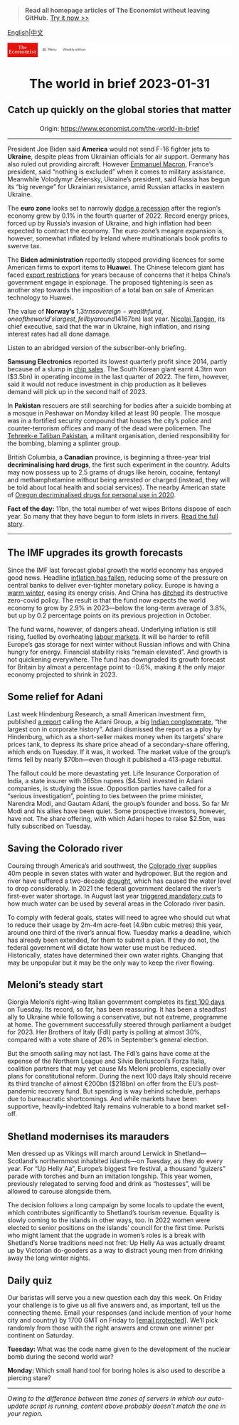 > **Read all homepage articles of The Economist without leaving GitHub.** [Try it now >>](https://arielherself.github.io/te)

[English](https://github.com/arielherself/espresso/blob/main/README.md)|[中文](https://github-com.translate.goog/arielherself/espresso/blob/main/README.md?_x_tr_sl=en&_x_tr_tl=zh-CN&_x_tr_hl=zh-CN&_x_tr_pto=wapp)



![The Economist](menubar.png)

# <p align="center">The world in brief 2023-01-31</p>

## <p align="center">Catch up quickly on the global stories that matter</p>

<p align="center">Origin: <a href="https://www.economist.com/the-world-in-brief">https://www.economist.com/the-world-in-brief</a><hr>

President Joe Biden said <strong>America</strong> would not send F-16 fighter jets to <strong>Ukraine</strong>, despite pleas from Ukrainian officials for air support. Germany has also ruled out providing aircraft. However [Emmanuel Macron](https://www.economist.com/the-economist-explains/2023/01/27/what-exactly-is-emmanuel-macrons-policy-on-ukraine), France’s president, said “nothing is excluded” when it comes to military assistance. Meanwhile Volodymyr Zelensky, Ukraine’s president, said Russia has begun its “big revenge” for Ukrainian resistance, amid Russian attacks in eastern Ukraine.

The <strong>euro zone </strong>looks set to narrowly [dodge a recession](https://www.economist.com/finance-and-economics/2023/01/24/how-the-world-economy-could-avoid-recession) after the region’s economy grew by 0.1% in the fourth quarter of 2022. Record energy prices, forced up by Russia’s invasion of Ukraine, and high inflation had been expected to contract the economy. The euro-zone’s meagre expansion is, however, somewhat inflated by Ireland where multinationals book profits to swerve tax.

The <strong>Biden administration</strong> reportedly stopped providing licences for some American firms to export items to <strong>Huawei</strong>. The Chinese telecom giant has faced [export restrictions](https://www.economist.com/business/2022/10/25/ren-zhengfei-has-big-plans-for-huawei-in-spite-of-american-sanctions) for years because of concerns that it helps China’s government engage in espionage. The proposed tightening is seen as another step towards the imposition of a total ban on sale of American technology to Huawei.

The value of <strong>Norway’s </strong>$1.3trn sovereign-wealth fund, one of the world’s largest, fell by around 14% in 2022. The fund, which holds assets nearly three times larger than Norway’s GDP, lost 1.64trn krone ($167bn) last year. [Nicolai Tangen](https://www.economist.com/europe/2020/04/30/a-scandal-in-squeaky-clean-norway), its chief executive, said that the war in Ukraine, high inflation, and rising interest rates had all done damage.

Listen to an abridged version of the subscriber-only briefing.

<strong>Samsung Electronics</strong> reported its lowest quarterly profit since 2014, partly because of a slump in [chip sales](https://www.economist.com/business/2022/09/29/why-some-chipmakers-are-hurting-much-more-than-others). The South Korean giant earnt 4.3trn won ($3.5bn) in operating income in the last quarter of 2022. The firm, however, said it would not reduce investment in chip production as it believes demand will pick up in the second half of 2023.

In <strong>Pakistan</strong> rescuers are still searching for bodies after a suicide bombing at a mosque in Peshawar on Monday killed at least 90 people. The mosque was in a fortified security compound that houses the city’s police and counter-terrorism offices and many of the dead were policemen. The [Tehreek-e Taliban Pakistan](https://www.economist.com/asia/2023/01/05/pakistan-and-china-find-they-have-little-leverage-with-the-taliban), a militant organisation, denied responsibility for the bombing, blaming a splinter group.

British Columbia, a <strong>Canadian</strong> province, is beginning a three-year trial <strong>decriminalising hard drugs</strong>, the first such experiment in the country. Adults may now possess up to 2.5 grams of drugs like heroin, cocaine, fentanyl and methamphetamine without being arrested or charged (instead, they will be told about local health and social services). The nearby American state of [Oregon decriminalised drugs for personal use in 2020](https://www.economist.com/united-states/2021/02/13/oregon-decriminalises-drugs-for-personal-use). 

<strong>Fact of the day:</strong> 11bn, the total number of wet wipes Britons dispose of each year. So many that they have begun to form islets in rivers. [Read the full story](https://www.economist.com/britain/2023/01/30/britains-newest-islets-are-made-of-wet-wipes).

----------

## The IMF upgrades its growth forecasts

Since the IMF last forecast global growth the world economy has enjoyed good news. Headline [inflation has fallen](https://www.economist.com/leaders/2023/01/26/the-world-economys-inflation-problem-is-easing), reducing some of the pressure on central banks to deliver ever-tighter monetary policy. Europe is having a [warm winter,](https://www.economist.com/finance-and-economics/2023/01/11/the-energy-crisis-and-europes-astonishing-luck) easing its energy crisis. And China has [ditched](https://www.economist.com/leaders/2023/01/05/how-chinas-reopening-will-disrupt-the-world-economy) its destructive zero-covid policy. The result is that the fund now expects the world economy to grow by 2.9% in 2023—below the long-term average of 3.8%, but up by 0.2 percentage points on its previous projection in October.

The fund warns, however, of dangers ahead. Underlying inflation is still rising, fuelled by overheating [labour markets](https://www.economist.com/graphic-detail/2023/01/24/where-have-all-americas-workers-gone). It will be harder to refill Europe’s gas storage for next winter without Russian inflows and with China hungry for energy. Financial stability risks “remain elevated”. And growth is not quickening everywhere. The fund has downgraded its growth forecast for Britain by almost a percentage point to -0.6%, making it the only major economy projected to shrink in 2023.

## Some relief for Adani

Last week Hindenburg Research, a small American investment firm, published [a report](https://www.economist.com/business/2023/01/27/a-short-seller-rattles-gautam-adanis-empire) calling the Adani Group, a big [Indian conglomerate](https://www.economist.com/business/2022/09/01/adani-v-ambani-the-battle-of-the-tycoons), “the largest con in corporate history”. Adani dismissed the report as a ploy by Hindenburg, which as a short-seller makes money when its targets’ share prices tank, to depress its share price ahead of a secondary-share offering, which ends on Tuesday. If it was, it worked. The market value of the group’s firms fell by nearly $70bn—even though it published a 413-page rebuttal.

The fallout could be more devastating yet. Life Insurance Corporation of India, a state insurer with 365bn rupees ($4.5bn) invested in Adani companies, is studying the issue. Opposition parties have called for a “serious investigation”, pointing to ties between the prime minister, Narendra Modi, and Gautam Adani, the group’s founder and boss. So far Mr Modi and his allies have been quiet. Some prospective investors, however, have not. The share offering, with which Adani hopes to raise $2.5bn, was fully subscribed on Tuesday.

## Saving the ​​Colorado river

Coursing through America’s arid southwest, the [Colorado river](https://www.economist.com/united-states/2021/08/21/the-american-west-is-drying-up) supplies 40m people in seven states with water and hydropower. But the region and river have suffered a two-decade [drought](https://www.economist.com/the-economist-explains/2021/06/15/is-the-american-west-in-a-megadrought), which has caused the water level to drop considerably. In 2021 the federal government declared the river’s first-ever water shortage. In August last year [triggered mandatory cuts](https://www.economist.com/graphic-detail/2022/08/16/the-most-important-river-in-the-american-west-is-drying-up) to how much water can be used by several areas in the Colorado river basin.  
  
 To comply with federal goals, states will need to agree who should cut what to reduce their usage by 2m-4m acre-feet (4.9bn cubic metres) this year, around one third of the river’s annual flow. Tuesday marks a deadline, which has already been extended, for them to submit a plan. If they do not, the federal government will dictate how water use must be reduced. Historically, states have determined their own water rights. Changing that may be unpopular but it may be the only way to keep the river flowing.

## Meloni’s steady start

Giorgia Meloni’s right-wing Italian government completes its [first 100 days](https://www.economist.com/europe/2023/01/26/after-a-steady-first-100-days-choppier-waters-await-giorgia-meloni) on Tuesday. Its record, so far, has been reassuring. It has been a steadfast ally to Ukraine while following a conservative, but not extreme, programme at home. The government successfully steered through parliament a budget for 2023. Her Brothers of Italy (FdI) party is polling at almost 30%, compared with a vote share of 26% in September’s general election.  
  
 But the smooth sailing may not last. The FdI’s gains have come at the expense of the Northern League and Silvio Berlusconi’s Forza Italia, coalition partners that may yet cause Ms Meloni problems, especially over plans for constitutional reform. During the next 100 days Italy should receive its third tranche of almost €200bn ($218bn) on offer from the EU’s post-pandemic recovery fund. But spending is way behind schedule, perhaps due to bureaucratic shortcomings. And while markets have been supportive, heavily-indebted Italy remains vulnerable to a bond market sell-off.

## Shetland modernises its marauders

Men dressed up as Vikings will march around Lerwick in Shetland—Scotland’s northernmost inhabited islands—on Tuesday, as they do every year. For “Up Helly Aa”, Europe’s biggest fire festival, a thousand “guizers” parade with torches and burn an imitation longship. This year women, previously relegated to serving food and drink as “hostesses”, will be allowed to carouse alongside them. 

The decision follows a long campaign by some locals to update the event, which contributes significantly to Shetland’s tourism revenue. Equality is slowly coming to the islands in other ways, too. In 2022 women were elected to senior positions on the islands’ council for the first time. Purists who might lament that the upgrade in women’s roles is a break with Shetland’s Norse traditions need not fret: Up Helly Aa was actually dreamt up by Victorian do-gooders as a way to distract young men from drinking away the long winter nights.

## Daily quiz

Our baristas will serve you a new question each day this week. On Friday your challenge is to give us all five answers and, as important, tell us the connecting theme. Email your responses (and include mention of your home city and country) by 1700 GMT on Friday to [<span class="__cf_email__" data-cfemail="4e1f3b27340b3d3e3c2b3d3d210e2b2d21202123273d3a602d2123">[email&#160;protected]</span>](https://mail.google.com/mail/?view=cm&amp;fs=1&amp;tf=1&amp;to=QuizEspresso@economist.com). We’ll pick randomly from those with the right answers and crown one winner per continent on Saturday.

<strong>Tuesday: </strong>What was the code name given to the development of the nuclear bomb during the second world war?  
  
<strong>Monday: </strong>Which small hand tool for boring holes is also used to describe a piercing stare?

----------

*Owing to the difference between time zones of servers in which our auto-update script is running, content above probably doesn't match the one in your region.*
